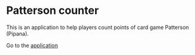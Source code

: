 # Patterson counter

This is an application to help players count points of card game Patterson (Pipana).

Go to the [application](https://bo-kh.github.io/patterson-counter/)